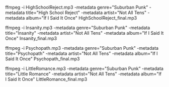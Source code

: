 ffmpeg -i HighSchoolReject.mp3 -metadata genre="Suburban Punk" -metadata title="High School Reject" -metadata artist="Not All Tens" -metadata album="If I Said It Once" HighSchoolReject_final.mp3

ffmpeg -i Insanity.mp3 -metadata genre="Suburban Punk" -metadata title="Insanity" -metadata artist="Not All Tens" -metadata album="If I Said It Once" Insanity_final.mp3

ffmpeg -i Psychopath.mp3 -metadata genre="Suburban Punk" -metadata title="Psychopath" -metadata artist="Not All Tens" -metadata album="If I Said It Once" Psychopath_final.mp3

ffmpeg -i LittleRomance.mp3 -metadata genre="Suburban Punk" -metadata title="Little Romance" -metadata artist="Not All Tens" -metadata album="If I Said It Once" LittleRomance_final.mp3
